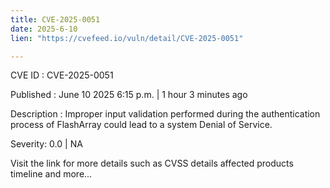 ```yaml
---
title: CVE-2025-0051
date: 2025-6-10
lien: "https://cvefeed.io/vuln/detail/CVE-2025-0051"

---
```


CVE ID : CVE-2025-0051

Published :  June 10
2025
6:15 p.m. | 1 hour
3 minutes ago

Description : Improper input validation performed during the authentication process of FlashArray could lead to a system Denial of Service.

Severity: 0.0 | NA

Visit the link for more details
such as CVSS details
affected products
timeline
and more...
